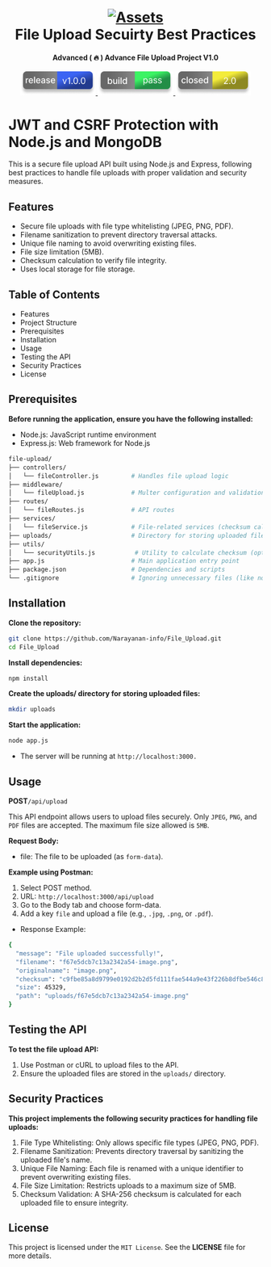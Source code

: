 <h1 align="center">
  <br>
  <a href="#"><img src="#" alt="Assets"></a>
  <br>
  File Upload Secuirty Best Practices  
  <br>
</h1>

<h4 align="center">Advanced ( 🔥 ) Advance File Upload Project V1.0</h4>  

<p align="center">
  <a href="#">
    <img src="assets/Frame 1.png" width="150" hifht="150">
  </a>
  <a href="#">
    <img src="assets/Frame 2.png" width="150" hifht="150">
  </a>
  <a href="#">
      <img src="assets/Frame 3.png" width="150" hifht="150">
  </a>
</p>

# JWT and CSRF Protection with Node.js and MongoDB

This is a secure file upload API built using Node.js and Express, following best practices to handle file uploads with proper validation and security measures.

## Features
* Secure file uploads with file type whitelisting (JPEG, PNG, PDF).
* Filename sanitization to prevent directory traversal attacks.
* Unique file naming to avoid overwriting existing files.
* File size limitation (5MB).
* Checksum calculation to verify file integrity.
* Uses local storage for file storage.

## Table of Contents

* Features
* Project Structure
* Prerequisites
* Installation
* Usage
* Testing the API
* Security Practices
* License


## Prerequisites
**Before running the application, ensure you have the following installed:**

* Node.js: JavaScript runtime environment
* Express.js: Web framework for Node.js


```bash
file-upload/
├── controllers/
│   └── fileController.js         # Handles file upload logic
├── middleware/
│   └── fileUpload.js             # Multer configuration and validation logic
├── routes/
│   └── fileRoutes.js             # API routes
├── services/
│   └── fileService.js            # File-related services (checksum calculation)
├── uploads/                      # Directory for storing uploaded files
├── utils/
│   └── securityUtils.js           # Utility to calculate checksum (optional)
├── app.js                        # Main application entry point
├── package.json                  # Dependencies and scripts
└── .gitignore                    # Ignoring unnecessary files (like node_modules)
```

## Installation

**Clone the repository:**
```bash
git clone https://github.com/Narayanan-info/File_Upload.git
cd File_Upload
```
**Install dependencies:**

```bash
npm install
```
**Create the uploads/ directory for storing uploaded files:**

```bash
mkdir uploads
```
**Start the application:**

```bash
node app.js
```

* The server will be running at `http://localhost:3000.`

## Usage

**POST**`/api/upload`

This API endpoint allows users to upload files securely. Only `JPEG`, `PNG`, and `PDF` files are accepted. The maximum file size allowed is `5MB`.

**Request Body:**
* file: The file to be uploaded (as `form-data`).

**Example using Postman:**

1. Select POST method.
2. URL: `http://localhost:3000/api/upload`
3. Go to the Body tab and choose form-data.
4. Add a key `file` and upload a file (e.g., `.jpg`, `.png`, or `.pdf`).

* Response Example:

```bash
{
  "message": "File uploaded successfully!",
  "filename": "f67e5dcb7c13a2342a54-image.png",
  "originalname": "image.png",
  "checksum": "c9fbe85a8d9799e0192d2b2d5fd111fae544a9e43f226b8dfbe546c8b5e8ff9e",
  "size": 45329,
  "path": "uploads/f67e5dcb7c13a2342a54-image.png"
}

```
## Testing the API
**To test the file upload API:**

1. Use Postman or cURL to upload files to the API.
2. Ensure the uploaded files are stored in the `uploads/` directory.

## Security Practices

**This project implements the following security practices for handling file uploads:**

1. File Type Whitelisting: Only allows specific file types (JPEG, PNG, PDF).
2. Filename Sanitization: Prevents directory traversal by sanitizing the uploaded file's name.
3. Unique File Naming: Each file is renamed with a unique identifier to prevent overwriting existing files.
4. File Size Limitation: Restricts uploads to a maximum size of 5MB.
5. Checksum Validation: A SHA-256 checksum is calculated for each uploaded file to ensure integrity.

## License

This project is licensed under the `MIT License`. See the **LICENSE** file for more details.